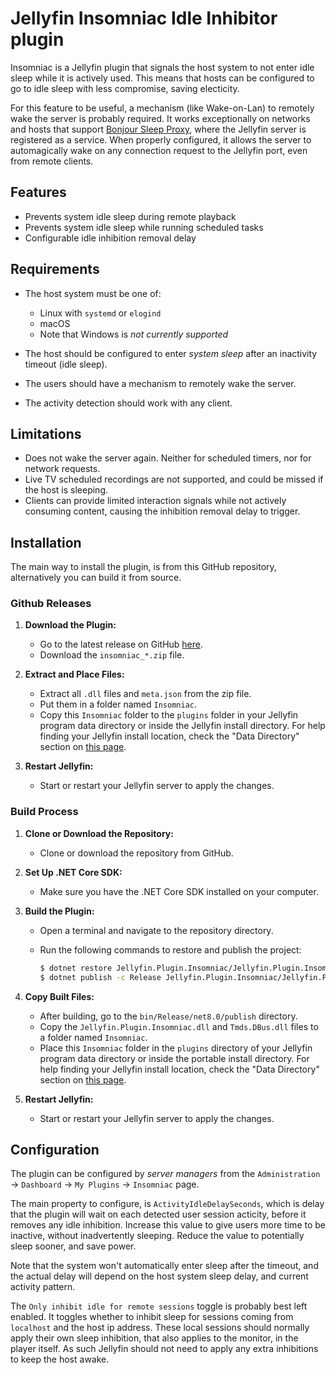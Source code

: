 # Jellyfin Insomniac Idle Inhibitor plugin

Insomniac is a Jellyfin plugin that signals the host system to not enter idle sleep while
it is actively used. This means that hosts can be configured to go to idle sleep with less compromise, saving electicity.

For this feature to be useful, a mechanism (like Wake-on-Lan) to remotely wake the server
is probably required. It works exceptionally on networks and hosts that support [Bonjour Sleep Proxy](https://en.wikipedia.org/wiki/Bonjour_Sleep_Proxy), where the Jellyfin server is registered as a service. When properly configured, it allows the server to automagically wake on any connection request to the Jellyfin port, even from remote clients.

## Features

- Prevents system idle sleep during remote playback
- Prevents system idle sleep while running scheduled tasks
- Configurable idle inhibition removal delay

## Requirements

- The host system must be one of:
  - Linux with `systemd` or `elogind`
  - macOS
  - Note that Windows is *not currently supported*

- The host should be configured to enter *system sleep* after an inactivity timeout (idle sleep).

- The users should have a mechanism to remotely wake the server.

- The activity detection should work with any client.

## Limitations

- Does not wake the server again. Neither for scheduled timers, nor for network requests.
- Live TV scheduled recordings are not supported, and could be missed if the host is sleeping.
- Clients can provide limited interaction signals while not actively consuming content, causing the inhibition removal delay to trigger.

## Installation

The main way to install the plugin, is from this GitHub repository, alternatively
you can build it from source.

### Github Releases

1. **Download the Plugin:**
   - Go to the latest release on GitHub [here](https://github.com/kanongil/jellyfin-plugin-insomniac/releases/latest).
   - Download the `insomniac_*.zip` file.

1. **Extract and Place Files:**
   - Extract all `.dll` files and `meta.json` from the zip file.
   - Put them in a folder named `Insomniac`.
   - Copy this `Insomniac` folder to the `plugins` folder in your Jellyfin program
     data directory or inside the Jellyfin install directory. For help finding
     your Jellyfin install location, check the "Data Directory" section on
     [this page](https://jellyfin.org/docs/general/administration/configuration.html).

1. **Restart Jellyfin:**
   - Start or restart your Jellyfin server to apply the changes.

### Build Process

1. **Clone or Download the Repository:**
   - Clone or download the repository from GitHub.

1. **Set Up .NET Core SDK:**
   - Make sure you have the .NET Core SDK installed on your computer.

1. **Build the Plugin:**
   - Open a terminal and navigate to the repository directory.
   - Run the following commands to restore and publish the project:

     ```sh
     $ dotnet restore Jellyfin.Plugin.Insomniac/Jellyfin.Plugin.Insomniac.csproj
     $ dotnet publish -c Release Jellyfin.Plugin.Insomniac/Jellyfin.Plugin.Insomniac.csproj
     ```

1. **Copy Built Files:**
   - After building, go to the `bin/Release/net8.0/publish` directory.
   - Copy the `Jellyfin.Plugin.Insomniac.dll` and `Tmds.DBus.dll` files to a folder named `Insomniac`.
   - Place this `Insomniac` folder in the `plugins` directory of your Jellyfin
     program data directory or inside the portable install directory. For help
     finding your Jellyfin install location, check the "Data Directory" section
     on [this page](https://jellyfin.org/docs/general/administration/configuration.html).

1. **Restart Jellyfin:**
   - Start or restart your Jellyfin server to apply the changes.

## Configuration

The plugin can be configured by *server managers* from the `Administration` -> `Dashboard` -> `My Plugins` -> `Insomniac` page.

The main property to configure, is `ActivityIdleDelaySeconds`, which is delay that the
plugin will wait on each detected user session acticity, before it removes any idle
inhibition. Increase this value to give users more time to be inactive, without
inadvertently sleeping. Reduce the value to potentially sleep sooner, and save power.

Note that the system won't automatically enter sleep after the timeout, and the actual
delay will depend on the host system sleep delay, and current activity pattern.

The `Only inhibit idle for remote sessions` toggle is probably best left enabled. It toggles
whether to inhibit sleep for sessions coming from `localhost` and the host ip address. These
local sessions should normally apply their own sleep inhibition, that also applies to the monitor, in the player itself. As such Jellyfin should not need to apply any extra inhibitions to keep the host awake.
